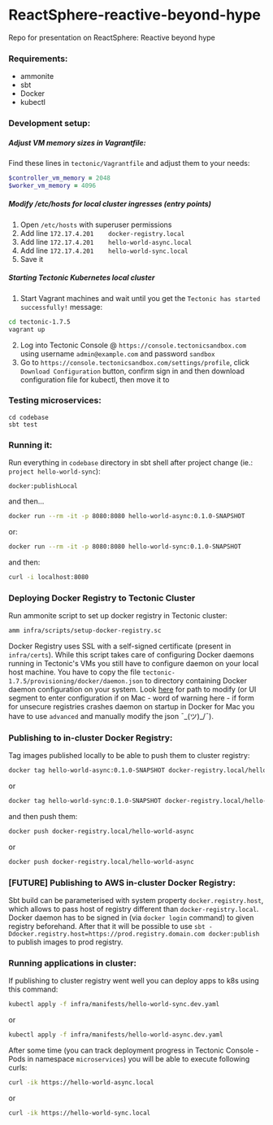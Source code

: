 # ReactSphere-reactive-beyond-hype
Repo for presentation on ReactSphere: Reactive beyond hype

### Requirements:
 * ammonite
 * sbt 
 * Docker
 * kubectl

### Development setup:

##### Adjust VM memory sizes in Vagrantfile:

Find these lines in `tectonic/Vagrantfile` and adjust them to your needs:
```ruby
$controller_vm_memory = 2048
$worker_vm_memory = 4096
```

##### Modify /etc/hosts for local cluster ingresses (entry points)

1. Open `/etc/hosts` with superuser permissions
2. Add line `172.17.4.201    docker-registry.local`
3. Add line `172.17.4.201    hello-world-async.local`
4. Add line `172.17.4.201    hello-world-sync.local` 
4. Save it

##### Starting Tectonic Kubernetes local cluster

1. Start Vagrant machines and wait until you get the `Tectonic has started successfully!` message:
```bash
cd tectonic-1.7.5
vagrant up
```
2. Log into Tectonic Console @ `https://console.tectonicsandbox.com` using username `admin@example.com` and password `sandbox`
3. Go to `https://console.tectonicsandbox.com/settings/profile`, click `Download Configuration` button, confirm sign in and then
   download configuration file for kubectl, then move it to 

### Testing microservices:
```
cd codebase
sbt test
```

### Running it:

Run everything in `codebase` directory in sbt shell after project change (ie.: `project hello-world-sync`):

```
docker:publishLocal
```
and then...
```bash
docker run --rm -it -p 8080:8080 hello-world-async:0.1.0-SNAPSHOT
```
or:
```bash
docker run --rm -it -p 8080:8080 hello-world-sync:0.1.0-SNAPSHOT
```

and then:
```bash
curl -i localhost:8080
```

### Deploying Docker Registry to Tectonic Cluster

Run ammonite script to set up docker registry in Tectonic cluster:

```bash
amm infra/scripts/setup-docker-registry.sc
```

Docker Registry uses SSL with a self-signed certificate (present in `infra/certs`). While this script
takes care of configuring Docker daemons running in Tectonic's VMs you still have to configure daemon
on your local host machine. You have to copy the file `tectonic-1.7.5/provisioning/docker/daemon.json`
to directory containing Docker daemon configuration on your system. Look [here](https://docs.docker.com/registry/insecure/)
for path to modify (or UI segment to enter configuration if on Mac - word of warning here - if form for
unsecure registries crashes daemon on startup in Docker for Mac you have to use `advanced` and manually
modify the json  ¯\_(ツ)_/¯).


### Publishing to in-cluster Docker Registry:

Tag images published locally to be able to push them to cluster registry:

```bash
docker tag hello-world-async:0.1.0-SNAPSHOT docker-registry.local/hello-world-async
```
or
```bash
docker tag hello-world-sync:0.1.0-SNAPSHOT docker-registry.local/hello-world-sync
```

and then push them:
```bash
docker push docker-registry.local/hello-world-async
```
or
```bash
docker push docker-registry.local/hello-world-async
```

### [FUTURE] Publishing to AWS in-cluster Docker Registry:

Sbt build can be parameterised with system property `docker.registry.host`, which allows to pass host of registry
different than `docker-registry.local`. Docker daemon has to be signed in (via `docker login` command) to given 
registry beforehand. After that it will be possible to use 
`sbt -Ddocker.registry.host=https://prod.registry.domain.com docker:publish` to publish images to prod registry. 

### Running applications in cluster:

If publishing to cluster registry went well you can deploy apps to k8s using this command:
```bash
kubectl apply -f infra/manifests/hello-world-sync.dev.yaml
```
or
```bash
kubectl apply -f infra/manifests/hello-world-async.dev.yaml
```

After some time (you can track deployment progress in Tectonic Console - Pods in namespace `microservices`) 
you will be able to execute following curls:
```bash
curl -ik https://hello-world-async.local
```
or
```bash
curl -ik https://hello-world-sync.local
```